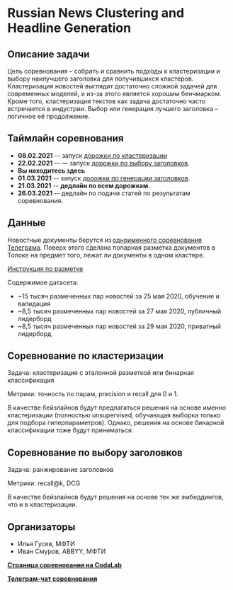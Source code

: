 # Russian News Сlustering and Headline Generation

## Описание задачи
Цель соревнования – собрать и сравнить подходы к кластеризации и выбору наилучшего заголовка для получившихся кластеров. Кластеризация новостей выглядит достаточно сложной задачей для современных моделей, и из-за этого является хорошим бенчмарком. Кроме того, кластеризация текстов как задача достаточно часто встречается в индустрии. Выбор или генерация лучшего заголовка – логичное её продолжение.

## Таймлайн соревнования
* **08.02.2021** -- запуск [дорожки по кластеризации](https://competitions.codalab.org/competitions/28830#phases)
* **22.02.2021** -- — запуск [дорожки по выбору заголовков](https://competitions.codalab.org/competitions/28830#phases).
* **Вы находитесь здесь**
* **01.03.2021**  -- запуск [дорожки по генерации заголовков](https://competitions.codalab.org/competitions/28830#phases).
* **21.03.2021** -- **дедлайн по всем дорожкам.**
* **26.03.2021** -- дедлайн по подачи статей по результатам соревнования.

## Данные

Новостные документы берутся из [одноименного соревнования Телеграма](https://contest.com/docs/data_clustering2/ru). Поверх этого сделана попарная разметка документов в Толоке на предмет того, лежат ли документы в одном кластере.

[Инструкция по разметке](https://ilyagusev.github.io/purano/clustering_instruction.html)

Содержимое датасета: 
* ~15 тысяч размеченных пар новостей за 25 мая 2020, обучение и валидация
* ~8,5 тысяч размеченных пар новостей за 27 мая 2020, публичный лидерборд
* ~8,5 тысяч размеченных пар новостей за 29 мая 2020, приватный лидерборд

## Соревнование по кластеризации

Задача: кластеризация с эталонной разметкой или бинарная классификация

Метрики: точность по парам, precision и recall для 0 и 1.

В качестве бейзлайнов будут предлагаться решения на основе именно кластеризации (полностью unsupervised, обучающая выборка только для подбора гиперпараметров). Однако, решения на основе бинарной классификации тоже будут приниматься.

## Соревнование по выбору заголовков 

Задача: ранжирование заголовков

Метрики: recall@k, DCG

В качестве бейзлайнов будут решения на основе тех же эмбеддингов, что и в кластеризации.

## Организаторы
* Илья Гусев, МФТИ
* Иван Смуров, ABBYY, МФТИ

[**Страница соревнования на CodaLab**](https://competitions.codalab.org/competitions/28830#learn_the_details)

[**Телеграм-чат соревнования**](https://t.me/dialogue_clustering)



